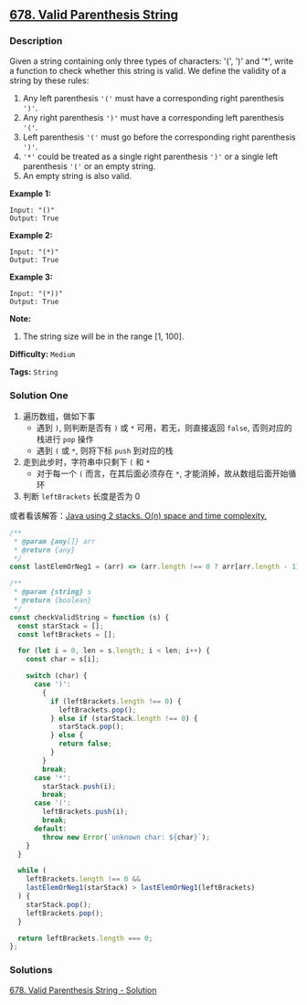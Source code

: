 ## [678. Valid Parenthesis String](https://leetcode.com/problems/valid-parenthesis-string/)

### Description

Given a string containing only three types of characters: '(', ')' and '\*', write a function to check whether this string is valid. We define the validity of a string by these rules:

1. Any left parenthesis `'('` must have a corresponding right parenthesis `')'`.
2. Any right parenthesis `')'` must have a corresponding left parenthesis `'('`.
3. Left parenthesis `'('` must go before the corresponding right parenthesis `')'`.
4. `'*'` could be treated as a single right parenthesis `')'` or a single left parenthesis `'('` or an empty string.
5. An empty string is also valid.

**Example 1:**

```
Input: "()"
Output: True
```

**Example 2:**

```
Input: "(*)"
Output: True
```

**Example 3:**

```
Input: "(*))"
Output: True
```

**Note:**

1. The string size will be in the range [1, 100].

**Difficulty:** `Medium`

**Tags:** `String`

### Solution One

1. 遍历数组，做如下事
   - 遇到 `)`, 则判断是否有 `)` 或 `*` 可用，若无，则直接返回 `false`, 否则对应的栈进行 `pop` 操作
   - 遇到 `(` 或 `*`, 则将下标 `push` 到对应的栈
2. 走到此步时，字符串中只剩下 `(` 和 `*`
   - 对于每一个 `(` 而言，在其后面必须存在 `*`, 才能消掉，故从数组后面开始循环
3. 判断 `leftBrackets` 长度是否为 0

或者看该解答：[Java using 2 stacks. O(n) space and time complexity.](<https://leetcode.com/problems/valid-parenthesis-string/discuss/107572/Java-using-2-stacks.-O(n)-space-and-time-complexity.>)

```javascript
/**
 * @param {any[]} arr
 * @return {any}
 */
const lastElemOrNeg1 = (arr) => (arr.length !== 0 ? arr[arr.length - 1] : -1);

/**
 * @param {string} s
 * @return {boolean}
 */
const checkValidString = function (s) {
  const starStack = [];
  const leftBrackets = [];

  for (let i = 0, len = s.length; i < len; i++) {
    const char = s[i];

    switch (char) {
      case ')':
        {
          if (leftBrackets.length !== 0) {
            leftBrackets.pop();
          } else if (starStack.length !== 0) {
            starStack.pop();
          } else {
            return false;
          }
        }
        break;
      case '*':
        starStack.push(i);
        break;
      case '(':
        leftBrackets.push(i);
        break;
      default:
        throw new Error(`unknown char: ${char}`);
    }
  }

  while (
    leftBrackets.length !== 0 &&
    lastElemOrNeg1(starStack) > lastElemOrNeg1(leftBrackets)
  ) {
    starStack.pop();
    leftBrackets.pop();
  }

  return leftBrackets.length === 0;
};
```

### Solutions

[678. Valid Parenthesis String - Solution](https://leetcode.com/problems/valid-parenthesis-string/solution/)
